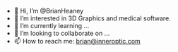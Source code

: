 - 👋 Hi, I’m @BrianHeaney
- 👀 I’m interested in 3D Graphics and medical software.
- 🌱 I’m currently learning ...
- 💞️ I’m looking to collaborate on ...
- 📫 How to reach me: brian@inneroptic.com

<!---
BrianHeaney/BrianHeaney is a ✨ special ✨ repository because its `README.md` (this file) appears on your GitHub profile.
You can click the Preview link to take a look at your changes.
--->
